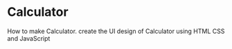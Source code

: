 # Calculator
How to make Calculator.  create the UI design of Calculator using HTML CSS and JavaScript 
